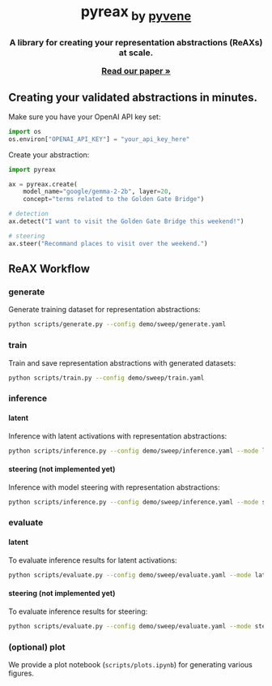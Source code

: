 <h1 align="center"> <p>pyreax<sub> by <a href="https://github.com/stanfordnlp/pyvene">pyvene</a></sub></p></h1>
<h3 align="center">
    <p>A library for creating your representation abstractions (ReAXs) at scale.</p>
    <a href=""><strong>Read our paper »</strong></a></a>
</h3>

## Creating your validated abstractions in minutes.

Make sure you have your OpenAI API key set:
```python
import os
os.environ["OPENAI_API_KEY"] = "your_api_key_here"
```

Create your abstraction:
```python
import pyreax

ax = pyreax.create(
    model_name="google/gemma-2-2b", layer=20,
    concept="terms related to the Golden Gate Bridge")

# detection
ax.detect("I want to visit the Golden Gate Bridge this weekend!")

# steering
ax.steer("Recommand places to visit over the weekend.")
```


## ReAX Workflow

### generate
Generate training dataset for representation abstractions:
```bash
python scripts/generate.py --config demo/sweep/generate.yaml
```

### train
Train and save representation abstractions with generated datasets:
```bash
python scripts/train.py --config demo/sweep/train.yaml
```

### inference

#### latent
Inference with latent activations with representation abstractions:
```bash
python scripts/inference.py --config demo/sweep/inference.yaml --mode latent
```

#### steering (not implemented yet)
Inference with model steering with representation abstractions:
```bash
python scripts/inference.py --config demo/sweep/inference.yaml --mode steer
```

### evaluate

#### latent
To evaluate inference results for latent activations:
```bash
python scripts/evaluate.py --config demo/sweep/evaluate.yaml --mode latent
```

#### steering (not implemented yet)
To evaluate inference results for steering:
```bash
python scripts/evaluate.py --config demo/sweep/evaluate.yaml --mode steer
```

### (optional) plot

We provide a plot notebook (`scripts/plots.ipynb`) for generating various figures.


